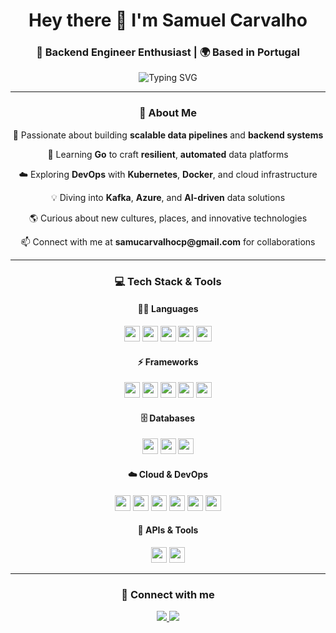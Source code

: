 <h1 align="center">Hey there 👋 I'm Samuel Carvalho</h1>
<h3 align="center">🚀 Backend Engineer Enthusiast | 🌍 Based in Portugal</h3>

<div align="center">
  <img src="https://readme-typing-svg.herokuapp.com?font=Fira+Code&pause=1000&color=00F7FF&center=true&vCenter=true&width=450&lines=Welcome+to+my+GitHub!;I'm+a+Backend+Engineer;I+build+resilient+and+scalable+systems" alt="Typing SVG" />
</div>

---

<div align="center"><h3>🧠 About Me</h3></div>

<div align="center">
  <p>🚀 Passionate about building <strong>scalable data pipelines</strong> and <strong>backend systems</strong></p>
  <p>🔧 Learning <strong>Go</strong> to craft <strong>resilient</strong>, <strong>automated</strong> data platforms</p>
  <p>☁️ Exploring <strong>DevOps</strong> with <strong>Kubernetes</strong>, <strong>Docker</strong>, and cloud infrastructure</p>
  <p>💡 Diving into <strong>Kafka</strong>, <strong>Azure</strong>, and <strong>AI-driven</strong> data solutions</p>
  <p>🌎 Curious about new cultures, places, and innovative technologies</p>
  <p>📫 Connect with me at <strong>samucarvalhocp@gmail.com</strong> for collaborations</p>
</div>

---

<div align="center"><h3>💻 Tech Stack & Tools</h3></div>

<div align="center"><h4>🧑‍💻 Languages</h4></div>

<div align="center">
  <img src="https://img.shields.io/badge/Node.js-339933?style=flat&logo=nodedotjs&logoColor=white" height="25" />
  <img src="https://img.shields.io/badge/JavaScript-F7DF1E?style=flat&logo=javascript&logoColor=black" height="25" />
  <img src="https://img.shields.io/badge/TypeScript-3178C6?style=flat&logo=typescript&logoColor=white" height="25" />
  <img src="https://img.shields.io/badge/Python-3776AB?style=flat&logo=python&logoColor=white" height="25" />
  <img src="https://img.shields.io/badge/Go-00ADD8?style=flat&logo=go&logoColor=white" height="25" />
</div>

<div align="center"><h4>⚡ Frameworks</h4></div>

<div align="center">
  <img src="https://img.shields.io/badge/Fastify-000000?style=flat&logo=fastify&logoColor=white" height="25" />
  <img src="https://img.shields.io/badge/Express.js-000000?style=flat&logo=express&logoColor=white" height="25" />
  <img src="https://img.shields.io/badge/NestJS-E0234E?style=flat&logo=nestjs&logoColor=white" height="25" />
  <img src="https://img.shields.io/badge/FastAPI-009688?style=flat&logo=fastapi&logoColor=white" height="25" />
  <img src="https://img.shields.io/badge/Gin-00ADD8?style=flat&logo=go&logoColor=white" height="25" />
</div>

<div align="center"><h4>🗄️ Databases</h4></div>

<div align="center">
  <img src="https://img.shields.io/badge/MongoDB-47A248?style=flat&logo=mongodb&logoColor=white" height="25" />
  <img src="https://img.shields.io/badge/PostgreSQL-4169E1?style=flat&logo=postgresql&logoColor=white" height="25" />
  <img src="https://img.shields.io/badge/Azure_Cosmos_DB-0078D7?style=flat&logo=microsoftazure&logoColor=white" height="25" />
</div>

<div align="center"><h4>☁️ Cloud & DevOps</h4></div>

<div align="center">
  <img src="https://img.shields.io/badge/Docker-2496ED?style=flat&logo=docker&logoColor=white" height="25" />
  <img src="https://img.shields.io/badge/Microsoft_Azure-0078D7?style=flat&logo=microsoftazure&logoColor=white" height="25" />
  <img src="https://img.shields.io/badge/Azure_DevOps-0078D7?style=flat&logo=azuredevops&logoColor=white" height="25" />
  <img src="https://img.shields.io/badge/Azure_Blob_Storage-0078D7?style=flat&logo=microsoftazure&logoColor=white" height="25" />
  <img src="https://img.shields.io/badge/Azure_AI-0078D7?style=flat&logo=microsoftazure&logoColor=white" height="25" />
  <img src="https://img.shields.io/badge/Computer_Vision-0078D7?style=flat&logo=microsoftazure&logoColor=white" height="25" />
</div>

<div align="center"><h4>🔌 APIs & Tools</h4></div>

<div align="center">
  <img src="https://img.shields.io/badge/OpenAI_API-412991?style=flat&logo=openai&logoColor=white" height="25" />
  <img src="https://img.shields.io/badge/Swagger-85EA2D?style=flat&logo=swagger&logoColor=black" height="25" />
</div>

---

<div align="center"><h3>🔗 Connect with me</h3></div>

<div align="center">
  <a href="https://www.linkedin.com/in/samusafe/" target="_blank">
    <img src="https://img.shields.io/badge/LinkedIn-%230077B5.svg?style=for-the-badge&logo=linkedin&logoColor=white" />
  </a>
  <a href="mailto:samucarvalhocp@gmail.com">
    <img src="https://img.shields.io/badge/Email-D14836?style=for-the-badge&logo=gmail&logoColor=white"/>
  </a>
</div>
